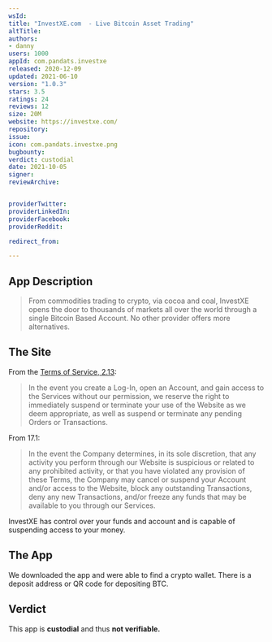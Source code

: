 ```yaml
---
wsId: 
title: "InvestXE.com  - Live Bitcoin Asset Trading"
altTitle: 
authors:
- danny
users: 1000
appId: com.pandats.investxe
released: 2020-12-09
updated: 2021-06-10
version: "1.0.3"
stars: 3.5
ratings: 24
reviews: 12
size: 20M
website: https://investxe.com/
repository: 
issue: 
icon: com.pandats.investxe.png
bugbounty: 
verdict: custodial
date: 2021-10-05
signer: 
reviewArchive:


providerTwitter: 
providerLinkedIn: 
providerFacebook: 
providerReddit: 

redirect_from:

---
```



## App Description

> From commodities trading to crypto, via cocoa and coal, InvestXE opens the door to thousands of markets all over the world through a single Bitcoin Based Account. No other provider offers more alternatives.

## The Site

From the [Terms of Service, 2.13](https://investxe.com/legal/terms-and-conditions):

> In the event you create a Log-In, open an Account, and gain access to the Services without our permission, we reserve the right to immediately suspend or terminate your use of the Website as we deem appropriate, as well as suspend or terminate any pending Orders or Transactions.

From 17.1:

> In the event the Company determines, in its sole discretion, that any activity you perform through our Website is suspicious or related to any prohibited activity, or that you have violated any provision of these Terms, the Company may cancel or suspend your Account and/or access to the Website, block any outstanding Transactions, deny any new Transactions, and/or freeze any funds that may be available to you through our Services.

InvestXE has control over your funds and account and is capable of suspending access to your money.

## The App

We downloaded the app and were able to find a crypto wallet. There is a deposit address or QR code for depositing BTC.

## Verdict

This app is **custodial** and thus **not verifiable.**